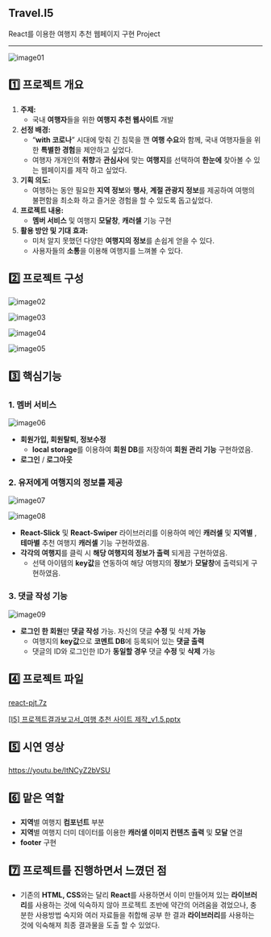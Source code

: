## Travel.I5
React를 이용한 여행지 추천 웹페이지 구현 Project

---

![image01](https://github.com/user-attachments/assets/63ab7291-bc5d-4da1-ad14-8ee6e4f7fb38)

## 1️⃣ 프로젝트 개요

1. **주제:**
    - 국내 **여행자**들을 위한 **여행지 추천 웹사이트** 개발
2. **선정 배경:**
    - “**with 코로나**” 시대에 맞춰 긴 침묵을 깬 **여행 수요**와 함께, 국내 여행자들을 위한 **특별한 경험**을 제안하고 싶었다.
    - 여행자 개개인의 **취향**과 **관심사**에 맞는 **여행지**를 선택하여 **한눈에** 찾아볼 수 있는 웹페이지를 제작 하고 싶었다.
3. **기획 의도:**
    - 여행하는 동안 필요한 **지역 정보**와 **행사**, **계절 관광지 정보**를 제공하여 여행의 불편함을 최소화 하고 즐거운 경험을 할 수 있도록 돕고싶었다.
4. **프로젝트 내용:**
    - **멤버 서비스** 및 여행지 **모달창**, **캐러셀** 기능 구현
5. **활용 방안 및 기대 효과:**
    - 미처 알지 못했던 다양한 **여행지의 정보**를 손쉽게 얻을 수 있다.
    - 사용자들의 **소통**을 이용해 여행지를 느껴볼 수 있다.

## 2️⃣ 프로젝트 구성

![image02](https://github.com/user-attachments/assets/ed85934f-68ad-4e6a-acae-0e8b08a836a8)

![image03](https://github.com/user-attachments/assets/c0943527-77cd-4487-baf1-b9c7434b51c0)

![image04](https://github.com/user-attachments/assets/305e34b9-98e8-41e8-864c-4678fc3f1d91)

![image05](https://github.com/user-attachments/assets/caa28098-5590-4fbf-aa10-93aa696bbea2)

## 3️⃣ 핵심기능

### 1. 멤버 서비스

![image06](https://github.com/user-attachments/assets/2292549b-1bc5-4935-b3f2-6ab5c2af214d)

- **회원가입, 회원탈퇴, 정보수정**
    - **local storage**를 이용하여 **회원 DB**를 저장하여 **회원 관리 기능** 구현하였음.
- **로그인** / **로그아웃**

### 2. 유저에게 여행지의 정보를 제공

![image07](https://github.com/user-attachments/assets/8294a46a-58ea-4c88-9e6e-73da53fdf0b9)

![image08](https://github.com/user-attachments/assets/d74fa7a7-58eb-4205-995a-b47e2a16e19b)

- **React-Slick** 및 **React-Swiper** 라이브러리를 이용하여 메인 **캐러셀** 및 **지역별** , **테마별** 추천 여행지 **캐러셀** 기능 구현하였음.
- **각각의 여행지**를 클릭 시 **해당 여행지의 정보가 출력** 되게끔 구현하였음.
    - 선택 아이템의 **key값**을 연동하여 해당 여행지의 **정보**가 **모달창**에 출력되게 구현하였음.

### 3. 댓글 작성 기능

![image09](https://github.com/user-attachments/assets/4fe42a46-2b39-4ef9-99dc-d3aa8c6bc106)

- **로그인 한 회원**만 **댓글 작성** 가능. 자신의 댓글 **수정** 및 삭제 **가능**
    - 여행지의 **key값**으로 **코멘트 DB**에 등록되어 있는 **댓글 출력**
    - 댓글의 ID와 로그인한 ID가 **동일할 경우** 댓글 **수정** 및 **삭제** 가능

## 4️⃣ 프로젝트 파일

[react-pjt.7z](https://drive.google.com/file/d/19evBauFEd2Tw9akmvTZhuyOvpFvXAUwP/view?usp=sharing)

[[I5] 프로젝트결과보고서_여행 추천 사이트 제작_v1.5.pptx](https://drive.google.com/file/d/1bdOkrlVNeMQ6faHySP6PFqxaNYK69Ftv/view?usp=sharing)

## 5️⃣ 시연 영상

https://youtu.be/ItNCyZ2bVSU

## 6️⃣ 맡은 역할

- **지역**별 여행지 **컴포넌트** 부분
- **지역**별 여행지 더미 데이터를 이용한 **캐러샐 이미지 컨텐츠 출력** 및 **모달** 연결
- **footer** 구현

## 7️⃣ 프로젝트를 진행하면서 느꼈던 점

- 기존의 **HTML, CSS**와는 달리 **React**를 사용하면서 이미 만들어져 있는 **라이브러리**를 사용하는 것에 익숙하지 않아 프로젝트 초반에 약간의 어려움을 겪었으나, 충분한 사용방법 숙지와 여러 자료들을 취합해 공부 한 결과 **라이브러리**를 사용하는 것에 익숙해져 최종 결과물을 도출 할 수 있었다.
